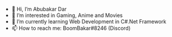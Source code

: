 - 👋 Hi, I’m Abubakar Dar
- 👀 I’m interested in Gaming, Anime and Movies
- 🌱 I’m currently learning Web Development in C#.Net Framework
- 📫 How to reach me: BoomBakar#8246 (Discord)

<!---
BoomBakar/BoomBakar is a ✨ special ✨ repository because its `README.md` (this file) appears on your GitHub profile.
You can click the Preview link to take a look at your changes.
--->
